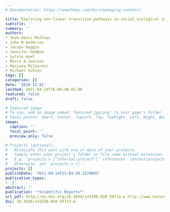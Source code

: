 ```yaml
---
# Documentation: https://wowchemy.com/docs/managing-content/

title: Exploring non-linear transition pathways in social-ecological systems
subtitle: ''
summary: ''
authors:
- Jean-denis Mathias
- John M Anderies
- Jacopo Baggio
- Jennifer Hodbod
- Sylvie Huet
- Marco A Janssen
- Manjana Milkoreit
- Michael Schoon
tags: []
categories: []
date: '2020-12-01'
lastmod: 2021-04-14T16:04:40-05:00
featured: false
draft: false

# Featured image
# To use, add an image named `featured.jpg/png` to your page's folder.
# Focal points: Smart, Center, TopLeft, Top, TopRight, Left, Right, BottomLeft, Bottom, BottomRight.
image:
  caption: ''
  focal_point: ''
  preview_only: false

# Projects (optional).
#   Associate this post with one or more of your projects.
#   Simply enter your project's folder or file name without extension.
#   E.g. `projects = ["internal-project"]` references `content/project/deep-learning/index.md`.
#   Otherwise, set `projects = []`.
projects: []
publishDate: '2021-04-14T21:04:40.152960Z'
publication_types:
- '2'
abstract: ''
publication: '*Scientific Reports*'
url_pdf: http://dx.doi.org/10.1038/s41598-020-59713-w http://www.nature.com/articles/s41598-020-59713-w
doi: 10.1038/s41598-020-59713-w
---
```

